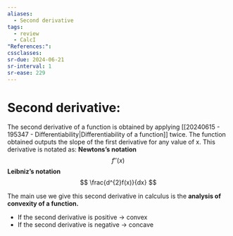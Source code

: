 ```yaml
---
aliases:
  - Second derivative
tags:
  - review
  - CalcI
"References:": 
cssclasses:
sr-due: 2024-06-21
sr-interval: 1
sr-ease: 229
---
```

# Second derivative: 
The second derivative of a function is obtained by applying [[20240615 - 195347 - Differentiability|Differentiability of a function]] twice. The function obtained outputs the slope of the first derivative for any value of x.
This derivative is notated as: 
**Newtons’s notation**
$$
f''(x)
$$
**Leibniz’s notation**
$$
 \frac{d^{2}f(x)}{dx}
$$

The main use we give this second derivative in calculus is the **analysis of convexity of a function.** 

+ If the second derivative is positive → convex
+ If the second derivative is negative → concave
